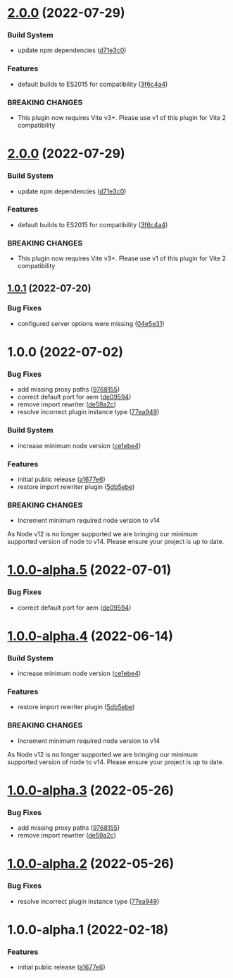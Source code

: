 # [2.0.0](https://github.com/aem-vite/vite-aem-plugin/compare/v1.1.0...v2.0.0) (2022-07-29)


### Build System

* update npm dependencies ([d71e3c0](https://github.com/aem-vite/vite-aem-plugin/commit/d71e3c053ccb8a7bad0824d25de6ca46ee5d2f25))


### Features

* default builds to ES2015 for compatibility ([3f6c4a4](https://github.com/aem-vite/vite-aem-plugin/commit/3f6c4a4c307acd4ad3572f32591eced527954dc5))


### BREAKING CHANGES

* This plugin now requires Vite v3+. Please use v1 of this plugin for Vite 2 compatibility

# [2.0.0](https://github.com/aem-vite/vite-aem-plugin/compare/v1.0.1...v2.0.0) (2022-07-29)


### Build System

* update npm dependencies ([d71e3c0](https://github.com/aem-vite/vite-aem-plugin/commit/d71e3c053ccb8a7bad0824d25de6ca46ee5d2f25))


### Features

* default builds to ES2015 for compatibility ([3f6c4a4](https://github.com/aem-vite/vite-aem-plugin/commit/3f6c4a4c307acd4ad3572f32591eced527954dc5))


### BREAKING CHANGES

* This plugin now requires Vite v3+. Please use v1 of this plugin for Vite 2 compatibility

## [1.0.1](https://github.com/aem-vite/vite-aem-plugin/compare/v1.0.0...v1.0.1) (2022-07-20)


### Bug Fixes

* configured server options were missing ([04e5e31](https://github.com/aem-vite/vite-aem-plugin/commit/04e5e312bec2be1db90bdb5bcceb4ec578e1da06))

# 1.0.0 (2022-07-02)


### Bug Fixes

* add missing proxy paths ([9768155](https://github.com/aem-vite/vite-aem-plugin/commit/97681556d1dd68bdfecb3b3f088300e383a33bf2))
* correct default port for aem ([de09594](https://github.com/aem-vite/vite-aem-plugin/commit/de0959426c8813fcf5cc8a76e56714b08d65a590))
* remove import rewriter ([de59a2c](https://github.com/aem-vite/vite-aem-plugin/commit/de59a2ca352874db4df7aa16f978700951c10681))
* resolve incorrect plugin instance type ([77ea949](https://github.com/aem-vite/vite-aem-plugin/commit/77ea949ec48e83d462c5b5417919a1fb2d2d3f69))


### Build System

* increase minimum node version ([ce1ebe4](https://github.com/aem-vite/vite-aem-plugin/commit/ce1ebe497f4d0c2e8dd1e7347a486e37d7b4bf7d))


### Features

* initial public release ([a1677e6](https://github.com/aem-vite/vite-aem-plugin/commit/a1677e66cce352b8ced9d99507d342ebabd57716))
* restore import rewriter plugin ([5db5ebe](https://github.com/aem-vite/vite-aem-plugin/commit/5db5ebe485b848b948d834f43e633f8951614959))


### BREAKING CHANGES

* Increment minimum required node version to v14

As Node v12 is no longer supported we are bringing our minimum supported version of node to v14. Please ensure your project is up to date.

# [1.0.0-alpha.5](https://github.com/aem-vite/vite-aem-plugin/compare/v1.0.0-alpha.4...v1.0.0-alpha.5) (2022-07-01)


### Bug Fixes

* correct default port for aem ([de09594](https://github.com/aem-vite/vite-aem-plugin/commit/de0959426c8813fcf5cc8a76e56714b08d65a590))

# [1.0.0-alpha.4](https://github.com/aem-vite/vite-aem-plugin/compare/v1.0.0-alpha.3...v1.0.0-alpha.4) (2022-06-14)


### Build System

* increase minimum node version ([ce1ebe4](https://github.com/aem-vite/vite-aem-plugin/commit/ce1ebe497f4d0c2e8dd1e7347a486e37d7b4bf7d))


### Features

* restore import rewriter plugin ([5db5ebe](https://github.com/aem-vite/vite-aem-plugin/commit/5db5ebe485b848b948d834f43e633f8951614959))


### BREAKING CHANGES

* Increment minimum required node version to v14

As Node v12 is no longer supported we are bringing our minimum supported version of node to v14. Please ensure your project is up to date.

# [1.0.0-alpha.3](https://github.com/aem-vite/vite-aem-plugin/compare/v1.0.0-alpha.2...v1.0.0-alpha.3) (2022-05-26)


### Bug Fixes

* add missing proxy paths ([9768155](https://github.com/aem-vite/vite-aem-plugin/commit/97681556d1dd68bdfecb3b3f088300e383a33bf2))
* remove import rewriter ([de59a2c](https://github.com/aem-vite/vite-aem-plugin/commit/de59a2ca352874db4df7aa16f978700951c10681))

# [1.0.0-alpha.2](https://github.com/aem-vite/vite-aem-plugin/compare/v1.0.0-alpha.1...v1.0.0-alpha.2) (2022-05-26)


### Bug Fixes

* resolve incorrect plugin instance type ([77ea949](https://github.com/aem-vite/vite-aem-plugin/commit/77ea949ec48e83d462c5b5417919a1fb2d2d3f69))

# 1.0.0-alpha.1 (2022-02-18)


### Features

* initial public release ([a1677e6](https://github.com/aem-vite/vite-aem-plugin/commit/a1677e66cce352b8ced9d99507d342ebabd57716))
